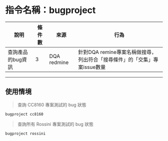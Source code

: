 # 指令名稱：bugproject

| 說明 | 條件數 | 來源 | 行為 |
| --- | --- | --- | --- |
| 查詢產品的bug資訊 | 3 | DQA redmine | 針對DQA remine專案名稱做搜尋，列出符合「搜尋條件」的「交集」專案issue數量 |

---

## 使用情境

> 查詢 CC8160 專案測試的 bug 狀態

```
bugproject cc8160
```

> 查詢所有 Rossini 專案測試的 bug 狀態

```
bugproject rossini
```




